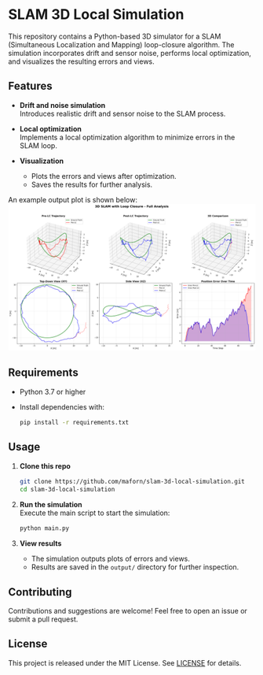 # SLAM 3D Local Simulation

This repository contains a Python-based 3D simulator for a SLAM (Simultaneous Localization and Mapping) loop-closure algorithm. The simulation incorporates drift and sensor noise, performs local optimization, and visualizes the resulting errors and views.

## Features

- **Drift and noise simulation**  
  Introduces realistic drift and sensor noise to the SLAM process.

- **Local optimization**  
  Implements a local optimization algorithm to minimize errors in the SLAM loop.

- **Visualization**  
  - Plots the errors and views after optimization.  
  - Saves the results for further analysis.

An example output plot is shown below:
![Example Output](slam_output/00_full_analysis.png)

## Requirements

- Python 3.7 or higher  
- Install dependencies with:

  ```bash
  pip install -r requirements.txt
  ```

## Usage

1. **Clone this repo**  
   ```bash
   git clone https://github.com/maforn/slam-3d-local-simulation.git
   cd slam-3d-local-simulation
   ```

2. **Run the simulation**  
   Execute the main script to start the simulation:

   ```bash
   python main.py
   ```

3. **View results**  
   - The simulation outputs plots of errors and views.  
   - Results are saved in the `output/` directory for further inspection.

## Contributing

Contributions and suggestions are welcome! Feel free to open an issue or submit a pull request.

## License

This project is released under the MIT License. See [LICENSE](LICENSE) for details.